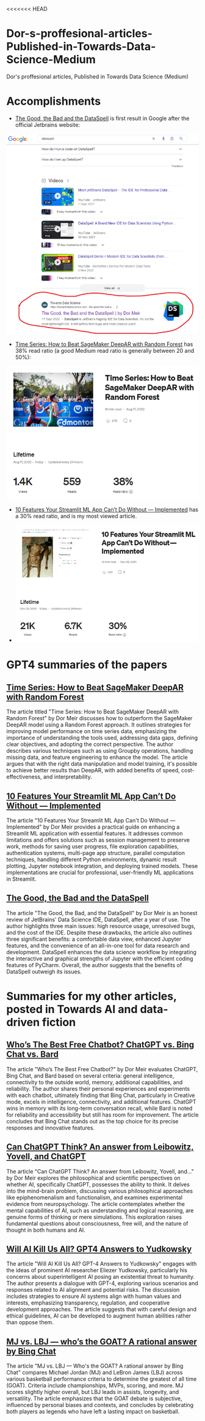 <<<<<<< HEAD
# Dor-s-proffesional-articles-Published-in-Towards-Data-Science-Medium
Dor's proffesional articles, Published in Towards Data Science (Medium)

# Accomplishments

* [The Good, the Bad and the DataSpell](https://towardsdatascience.com/the-good-the-bad-and-the-dataspell-a86fec8fd6e1) is first result in Google after the official Jetbrains website:

![img_1.png](img_1.png)

* [Time Series: How to Beat SageMaker DeepAR with Random Forest](https://towardsdatascience.com/how-to-beat-sagemaker-deepar-with-random-forest-a358f115841f) has 38% read ratio (a good Medium read ratio is generally between 20 and 50%): 

![img_2.png](img_2.png)

* [10 Features Your Streamlit ML App Can’t Do Without — Implemented](https://towardsdatascience.com/10-features-your-streamlit-ml-app-cant-do-without-implemented-f6b4f0d66d36) has a 30% read ratio, and is my most viewed article.

* ![img_3.png](img_3.png)

# GPT4 summaries of the papers

## [Time Series: How to Beat SageMaker DeepAR with Random Forest](https://towardsdatascience.com/how-to-beat-sagemaker-deepar-with-random-forest-a358f115841f)

The article titled "Time Series: How to Beat SageMaker DeepAR with Random Forest" by Dor Meir discusses how to outperform the SageMaker DeepAR model using a Random Forest approach. It outlines strategies for improving model performance on time series data, emphasizing the importance of understanding the tools used, addressing data gaps, defining clear objectives, and adopting the correct perspective. The author describes various techniques such as using Groupby operations, handling missing data, and feature engineering to enhance the model. The article argues that with the right data manipulation and model training, it's possible to achieve better results than DeepAR, with added benefits of speed, cost-effectiveness, and interpretability.


## [10 Features Your Streamlit ML App Can’t Do Without — Implemented](https://towardsdatascience.com/10-features-your-streamlit-ml-app-cant-do-without-implemented-f6b4f0d66d36)

The article "10 Features Your Streamlit ML App Can't Do Without — Implemented" by Dor Meir provides a practical guide on enhancing a Streamlit ML application with essential features. It addresses common limitations and offers solutions such as session management to preserve work, methods for saving user progress, file exploration capabilities, authentication systems, multi-page app structure, parallel computation techniques, handling different Python environments, dynamic result plotting, Jupyter notebook integration, and deploying trained models. These implementations are crucial for professional, user-friendly ML applications in Streamlit.

## [The Good, the Bad and the DataSpell](https://towardsdatascience.com/the-good-the-bad-and-the-dataspell-a86fec8fd6e1)

The article "The Good, the Bad, and the DataSpell" by Dor Meir is an honest review of JetBrains' Data Science IDE, DataSpell, after a year of use. The author highlights three main issues: high resource usage, unresolved bugs, and the cost of the IDE. Despite these drawbacks, the article also outlines three significant benefits: a comfortable data view, enhanced Jupyter features, and the convenience of an all-in-one tool for data research and development. DataSpell enhances the data science workflow by integrating the interactive and graphical strengths of Jupyter with the efficient coding features of PyCharm. Overall, the author suggests that the benefits of DataSpell outweigh its issues.

# Summaries for my other articles, posted in Towards AI and data-driven fiction

## [Who’s The Best Free Chatbot? ChatGPT vs. Bing Chat vs. Bard](https://pub.towardsai.net/whos-the-best-free-chatbot-f0f7c88d7caf)

The article "Who’s The Best Free Chatbot?" by Dor Meir evaluates ChatGPT, Bing Chat, and Bard based on several criteria: general intelligence, connectivity to the outside world, memory, additional capabilities, and reliability. The author shares their personal experiences and experiments with each chatbot, ultimately finding that Bing Chat, particularly in Creative mode, excels in intelligence, connectivity, and additional features. ChatGPT wins in memory with its long-term conversation recall, while Bard is noted for reliability and accessibility but still has room for improvement. The article concludes that Bing Chat stands out as the top choice for its precise responses and innovative features.

## [Can ChatGPT Think? An answer from Leibowitz, Yovell, and ChatGPT](https://pub.towardsai.net/can-chatgpt-think-7590de6744b4)

The article "Can ChatGPT Think? An answer from Leibowitz, Yovell, and..." by Dor Meir explores the philosophical and scientific perspectives on whether AI, specifically ChatGPT, possesses the ability to think. It delves into the mind-brain problem, discussing various philosophical approaches like epiphenomenalism and functionalism, and examines experimental evidence from neuropsychology. The article contemplates whether the mental capabilities of AI, such as understanding and logical reasoning, are genuine forms of thinking or mere simulations. This exploration raises fundamental questions about consciousness, free will, and the nature of thought in both humans and AI.

## [Will AI Kill Us All? GPT4 Answers to Yudkowsky](https://medium.com/data-driven-fiction/will-ai-kill-us-all-gpt4-answers-to-yudkowsky-f0da21c8e44c)

The article "Will AI Kill Us All? GPT-4 Answers to Yudkowsky" engages with the ideas of prominent AI researcher Eliezer Yudkowsky, particularly his concerns about superintelligent AI posing an existential threat to humanity. The author presents a dialogue with GPT-4, exploring various scenarios and responses related to AI alignment and potential risks. The discussion includes strategies to ensure AI systems align with human values and interests, emphasizing transparency, regulation, and cooperative development approaches. The article suggests that with careful design and ethical guidelines, AI can be developed to augment human abilities rather than oppose them.

## [MJ vs. LBJ — who’s the GOAT? A rational answer by Bing Chat](https://medium.com/data-driven-fiction/mj-or-lbj-whos-the-goat-an-answer-by-bing-chat-6e617d29cbef)

The article "MJ vs. LBJ — Who's the GOAT? A rational answer by Bing Chat" compares Michael Jordan (MJ) and LeBron James (LBJ) across various basketball performance criteria to determine the greatest of all time (GOAT). Criteria include championships, MVPs, scoring, and more. MJ scores slightly higher overall, but LBJ leads in assists, longevity, and versatility. The article emphasizes that the GOAT debate is subjective, influenced by personal biases and contexts, and concludes by celebrating both players as legends who have left a lasting impact on basketball.
